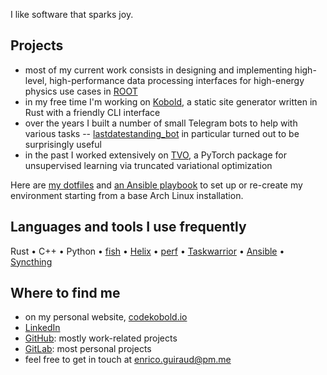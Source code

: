 I like software that sparks joy.

## Projects

- most of my current work consists in designing and implementing high-level, high-performance data processing interfaces for high-energy physics use cases in [ROOT](https://github.com/root-project/root)
- in my free time I'm working on [Kobold](https://gitlab.com/eguiraud/kobold-ssg), a static site generator written in Rust with a friendly CLI interface
- over the years I built a number of small Telegram bots to help with various tasks -- [lastdatestanding_bot](https://gitlab.com/eguiraud/lastdatestanding_bot) in particular turned out to be surprisingly useful
- in the past I worked extensively on [TVO](https://github.com/tvlearn/tvo), a PyTorch package for unsupervised learning via truncated variational optimization

Here are [my dotfiles](https://gitlab.com/eguiraud/dotfiles) and [an Ansible playbook](https://gitlab.com/eguiraud/laptopsetup) to set up or re-create my environment starting from a base Arch Linux installation.  

## Languages and tools I use frequently

Rust • C++ • Python • [fish](https://github.com/fish-shell/fish-shell) • [Helix](https://helix-editor.com) • [perf](https://perf.wiki.kernel.org/index.php/Main_Page) • [Taskwarrior](https://taskwarrior.org) • [Ansible](https://www.ansible.com) • [Syncthing](https://syncthing.net)

## Where to find me

- on my personal website, [codekobold.io](https://codekobold.io)
- [LinkedIn](https://www.linkedin.com/in/eguiraud)
- [GitHub](https://github.com/eguiraud): mostly work-related projects
- [GitLab](https://gitlab.com/eguiraud): most personal projects
- feel free to get in touch at [enrico.guiraud@pm.me](mailto:enrico.guiraud@pm.me)
